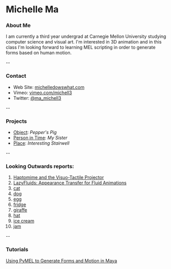 # Michelle Ma

### About Me

I am currently a third year undergrad at Carnegie Mellon University studying computer science and visual art. I'm interested in 3D animation and in this class I'm looking forward to learning MEL scripting in order to generate forms based on human motion.

--
### Contact

* Web Site: [michelledowswhat.com](http://www.michelledoeswhat.com)
* Vimeo: [vimeo.com/michell3](http://www.vimeo.com/michell3)
* Twitter: [@ma_michell3](http://twitter.com/ma_michell3)

-- 
### Projects

* [Object](project1.md): *Pepper's Pig*
* [Person in Time](project2.md): *My Sister*
* [Place](project3.md): *Interesting Stairwell*

--
### Looking Outwards reports: 

1. [Haptomime and the Visuo-Tactile Projector](looking-outwards-01.md)
2. [LazyFluids: Appearance Transfer for Fluid Animations](looking-outwards-02.md) 
3. [cat](looking-outwards-03.md)
4. [dog](looking-outwards-04.md)
5. [egg](looking-outwards-05.md)
6. [fridge](looking-outwards-06.md)
7. [giraffe](looking-outwards-07.md)
8. [hat](looking-outwards-08.md)
9. [ice cream](looking-outwards-09.md)
10. [jam](looking-outwards-10.md)

--
### Tutorials

[Using PyMEL to Generate Forms and Motion in Maya](tutorial.md)
